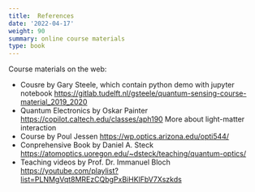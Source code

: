 ```yaml
---
title:  References
date: '2022-04-17'
weight: 90
summary: online course materials
type: book
---
```

Course materials on the web:
- Cousre by Gary Steele, which contain python demo with jupyter notebook  https://gitlab.tudelft.nl/gsteele/quantum-sensing-course-material_2019_2020
- Quantum Electronics by Oskar Painter https://copilot.caltech.edu/classes/aph190
More about light-matter interaction
- Course by Poul Jessen https://wp.optics.arizona.edu/opti544/
- Conprehensive Book by Daniel A. Steck https://atomoptics.uoregon.edu/~dsteck/teaching/quantum-optics/
- Teaching videos by Prof. Dr. Immanuel Bloch https://youtube.com/playlist?list=PLNMgVqt8MREzCQbgPxBiHKlFbV7Xszkds

